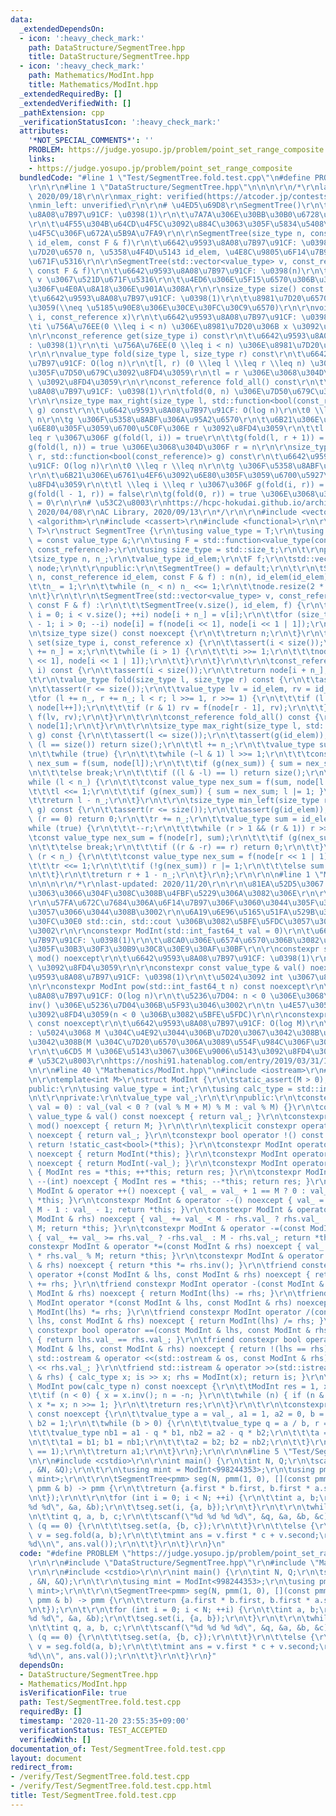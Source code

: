 ```yaml
---
data:
  _extendedDependsOn:
  - icon: ':heavy_check_mark:'
    path: DataStructure/SegmentTree.hpp
    title: DataStructure/SegmentTree.hpp
  - icon: ':heavy_check_mark:'
    path: Mathematics/ModInt.hpp
    title: Mathematics/ModInt.hpp
  _extendedRequiredBy: []
  _extendedVerifiedWith: []
  _pathExtension: cpp
  _verificationStatusIcon: ':heavy_check_mark:'
  attributes:
    '*NOT_SPECIAL_COMMENTS*': ''
    PROBLEM: https://judge.yosupo.jp/problem/point_set_range_composite
    links:
    - https://judge.yosupo.jp/problem/point_set_range_composite
  bundledCode: "#line 1 \"Test/SegmentTree.fold.test.cpp\"\n#define PROBLEM \"https://judge.yosupo.jp/problem/point_set_range_composite\"\
    \r\n\r\n#line 1 \"DataStructure/SegmentTree.hpp\"\n\n\n\r\n/*\r\nlast-updated:\
    \ 2020/09/18\r\n\r\nmax_right: verified(https://atcoder.jp/contests/practice2/submissions/16664880)\r\
    \nmin_left: unverified\r\n\r\n# \u4ED5\u69D8\r\nSegmentTree()\r\n\t\u6642\u9593\
    \u8A08\u7B97\u91CF: \u0398(1)\r\n\t\u7A7A\u306E\u30BB\u30B0\u6728\u3092\u4F5C\u6210\
    \r\n\t\u4F55\u304B\u64CD\u4F5C\u3092\u884C\u3063\u305F\u5834\u5408\u306E\u52D5\
    \u4F5C\u306F\u672A\u5B9A\u7FA9\r\n\r\nSegmentTree(size_type n, const_reference\
    \ id_elem, const F & f)\r\n\t\u6642\u9593\u8A08\u7B97\u91CF: \u0398(n)\r\n\t\u8981\
    \u7D20\u6570 n, \u5358\u4F4D\u5143 id_elem, \u4E8C\u9805\u6F14\u7B97 f \u3067\u521D\
    \u671F\u5316\r\n\r\nSegmentTree(std::vector<value_type> v, const_reference id_elem,\
    \ const F & f)\r\n\t\u6642\u9593\u8A08\u7B97\u91CF: \u0398(n)\r\n\t\u914D\u5217\
    \ v \u3067\u521D\u671F\u5316\r\n\t\u4ED6\u306E\u5F15\u6570\u306B\u3064\u3044\u3066\
    \u306F\u4E0A\u8A18\u306E\u901A\u308A\r\n\r\nsize_type size() const noexcept\r\n\
    \t\u6642\u9593\u8A08\u7B97\u91CF: \u0398(1)\r\n\t\u8981\u7D20\u6570\u3092\u8FD4\
    \u3059(\\neq \u5185\u90E8\u306E\u30CE\u30FC\u30C9\u6570)\r\n\r\nvoid set(size_type\
    \ i, const_reference x)\r\n\t\u6642\u9593\u8A08\u7B97\u91CF: \u0398(log n)\r\n\
    \ti \u756A\u76EE(0 \\leq i < n) \u306E\u8981\u7D20\u306B x \u3092\u4EE3\u5165\r\
    \n\r\nconst_reference get(size_type i) const\r\n\t\u6642\u9593\u8A08\u7B97\u91CF\
    : \u0398(1)\r\n\ti \u756A\u76EE(0 \\leq i < n) \u306E\u8981\u7D20\u3092\u8FD4\u3059\
    \r\n\r\nvalue_type fold(size_type l, size_type r) const\r\n\t\u6642\u9593\u8A08\
    \u7B97\u91CF: O(log n)\r\n\t[l, r) (0 \\leq l \\leq r \\leq n) \u3092 fold \u3057\
    \u305F\u7D50\u679C\u3092\u8FD4\u3059\r\n\tl = r \u306E\u3068\u304D\u306F id_elem\
    \ \u3092\u8FD4\u3059\r\n\r\nconst_reference fold_all() const\r\n\t\u6642\u9593\
    \u8A08\u7B97\u91CF: \u0398(1)\r\n\tfold(0, n) \u306E\u7D50\u679C\u3092\u8FD4\u3059\
    \r\n\r\nsize_type max_right(size_type l, std::function<bool(const_reference)>\
    \ g) const\r\n\t\u6642\u9593\u8A08\u7B97\u91CF: O(log n)\r\n\t0 \\leq l \\leq\
    \ n\r\n\tg \u306F\u5358\u8ABF\u306A\u95A2\u6570\r\n\t\u6B21\u306E\u6761\u4EF6\u3092\
    \u6E80\u305F\u3059\u6700\u5C0F\u306E r \u3092\u8FD4\u3059\r\n\t\tl \\leq i \\\
    leq r \u3067\u306F g(fold(l, i)) = true\r\n\t\tg(fold(l, r + 1)) = false\r\n\t\
    g(fold(l, n)) = true \u306E\u3068\u304D\u306F r = n\r\n\r\nsize_type min_left(size_type\
    \ r, std::function<bool(const_reference)> g) const\r\n\t\u6642\u9593\u8A08\u7B97\
    \u91CF: O(log n)\r\n\t0 \\leq r \\leq n\r\n\tg \u306F\u5358\u8ABF\u306A\u95A2\u6570\
    \r\n\t\u6B21\u306E\u6761\u4EF6\u3092\u6E80\u305F\u3059\u6700\u5927\u306E l \u3092\
    \u8FD4\u3059\r\n\t\tl \\leq i \\leq r \u3067\u306F g(fold(i, r)) = true\r\n\t\t\
    g(fold(l - 1, r)) = false\r\n\tg(fold(0, r)) = true \u306E\u3068\u304D\u306F l\
    \ = 0\r\n\r\n# \u53C2\u8003\r\nhttps://hcpc-hokudai.github.io/archive/structure_segtree_001.pdf,\
    \ 2020/04/08\r\nAC Library, 2020/09/13\r\n*/\r\n\r\n#include <vector>\r\n#include\
    \ <algorithm>\r\n#include <cassert>\r\n#include <functional>\r\n\r\ntemplate<typename\
    \ T>\r\nstruct SegmentTree {\r\n\tusing value_type = T;\r\n\tusing const_reference\
    \ = const value_type &;\r\n\tusing F = std::function<value_type(const_reference,\
    \ const_reference)>;\r\n\tusing size_type = std::size_t;\r\n\t\r\nprivate:\r\n\
    \tsize_type n, n_;\r\n\tvalue_type id_elem;\r\n\tF f;\r\n\tstd::vector<value_type>\
    \ node;\r\n\t\r\npublic:\r\n\tSegmentTree() = default;\r\n\t\r\n\tSegmentTree(size_type\
    \ n, const_reference id_elem, const F & f) : n(n), id_elem(id_elem), f(f) {\r\n\
    \t\tn_ = 1;\r\n\t\twhile (n_ < n) n_ <<= 1;\r\n\t\tnode.resize(2 * n_, id_elem);\r\
    \n\t}\r\n\t\r\n\tSegmentTree(std::vector<value_type> v, const_reference id_elem,\
    \ const F & f) :\r\n\t\t\tSegmentTree(v.size(), id_elem, f) {\r\n\t\tfor (size_type\
    \ i = 0; i < v.size(); ++i) node[i + n_] = v[i];\r\n\t\tfor (size_type i = n_\
    \ - 1; i > 0; --i) node[i] = f(node[i << 1], node[i << 1 | 1]);\r\n\t}\r\n\t\r\
    \n\tsize_type size() const noexcept {\r\n\t\treturn n;\r\n\t}\r\n\t\r\n\tvoid\
    \ set(size_type i, const_reference x) {\r\n\t\tassert(i < size());\r\n\t\tnode[i\
    \ += n_] = x;\r\n\t\twhile (i > 1) {\r\n\t\t\ti >>= 1;\r\n\t\t\tnode[i] = f(node[i\
    \ << 1], node[i << 1 | 1]);\r\n\t\t}\r\n\t}\r\n\t\r\n\tconst_reference get(size_type\
    \ i) const {\r\n\t\tassert(i < size());\r\n\t\treturn node[i + n_];\r\n\t}\r\n\
    \t\r\n\tvalue_type fold(size_type l, size_type r) const {\r\n\t\tassert(l <= r);\r\
    \n\t\tassert(r <= size());\r\n\t\tvalue_type lv = id_elem, rv = id_elem;\r\n\t\
    \tfor (l += n_, r += n_; l < r; l >>= 1, r >>= 1) {\r\n\t\t\tif (l & 1) lv = f(lv,\
    \ node[l++]);\r\n\t\t\tif (r & 1) rv = f(node[r - 1], rv);\r\n\t\t}\r\n\t\treturn\
    \ f(lv, rv);\r\n\t}\r\n\t\r\n\tconst_reference fold_all() const {\r\n\t\treturn\
    \ node[1];\r\n\t}\r\n\t\r\n\tsize_type max_right(size_type l, std::function<bool(const_reference)>\
    \ g) const {\r\n\t\tassert(l <= size());\r\n\t\tassert(g(id_elem));\r\n\t\tif\
    \ (l == size()) return size();\r\n\t\tl += n_;\r\n\t\tvalue_type sum = id_elem;\r\
    \n\t\twhile (true) {\r\n\t\t\twhile (~l & 1) l >>= 1;\r\n\t\t\tconst value_type\
    \ nex_sum = f(sum, node[l]);\r\n\t\t\tif (g(nex_sum)) { sum = nex_sum; ++l; }\r\
    \n\t\t\telse break;\r\n\t\t\tif ((l & -l) == l) return size();\r\n\t\t}\r\n\t\t\
    while (l < n_) {\r\n\t\t\tconst value_type nex_sum = f(sum, node[l << 1]);\r\n\
    \t\t\tl <<= 1;\r\n\t\t\tif (g(nex_sum)) { sum = nex_sum; l |= 1; }\r\n\t\t}\r\n\
    \t\treturn l - n_;\r\n\t}\r\n\t\r\n\tsize_type min_left(size_type r, std::function<bool(const_reference)>\
    \ g) const {\r\n\t\tassert(r <= size());\r\n\t\tassert(g(id_elem));\r\n\t\tif\
    \ (r == 0) return 0;\r\n\t\tr += n_;\r\n\t\tvalue_type sum = id_elem;\r\n\t\t\
    while (true) {\r\n\t\t\t--r;\r\n\t\t\twhile (r > 1 && (r & 1)) r >>= 1;\r\n\t\t\
    \tconst value_type nex_sum = f(node[r], sum);\r\n\t\t\tif (g(nex_sum)) sum = nex_sum;\r\
    \n\t\t\telse break;\r\n\t\t\tif ((r & -r) == r) return 0;\r\n\t\t}\r\n\t\twhile\
    \ (r < n_) {\r\n\t\t\tconst value_type nex_sum = f(node[r << 1 | 1], sum);\r\n\
    \t\t\tr <<= 1;\r\n\t\t\tif (!g(nex_sum)) r |= 1;\r\n\t\t\telse sum = nex_sum;\r\
    \n\t\t}\r\n\t\treturn r + 1 - n_;\r\n\t}\r\n};\r\n\r\n\n#line 1 \"Mathematics/ModInt.hpp\"\
    \n\n\n\r\n/*\r\nlast-updated: 2020/11/20\r\n\r\n\u81EA\u52D5\u3067 mod \u3092\u53D6\
    \u3063\u3066\u304F\u308C\u308B\u4FBF\u5229\u306A\u3082\u306E\r\n\r\n# \u4ED5\u69D8\
    \r\n\u57FA\u672C\u7684\u306A\u6F14\u7B97\u306F\u3060\u3044\u305F\u3044\u5BFE\u5FDC\
    \u3057\u3066\u3044\u308B\u3002\r\n\u6A19\u6E96\u5165\u51FA\u529B\u30B9\u30C8\u30EA\
    \u30FC\u30E0 std::cin, std::cout \u306B\u3082\u5BFE\u5FDC\u3057\u3066\u3044\u308B\
    \u3002\r\n\r\nconstexpr ModInt(std::int_fast64_t val = 0)\r\n\t\u6642\u9593\u8A08\
    \u7B97\u91CF: \u0398(1)\r\n\t\u8CA0\u306E\u6574\u6570\u306B\u3082\u5BFE\u5FDC\u3057\
    \u305F\u30B3\u30F3\u30B9\u30C8\u30E9\u30AF\u30BF\r\n\r\nconstexpr static decltype(M)\
    \ mod() noexcept\r\n\t\u6642\u9593\u8A08\u7B97\u91CF: \u0398(1)\r\n\t\u6CD5 M\
    \ \u3092\u8FD4\u3059\r\n\r\nconstexpr const value_type & val() noexcept\r\n\t\u6642\
    \u9593\u8A08\u7B97\u91CF: \u0398(1)\r\n\t\u5024\u3092 int \u3067\u8FD4\u3059\r\
    \n\r\nconstexpr ModInt pow(std::int_fast64_t n) const noexcept\r\n\t\u6642\u9593\
    \u8A08\u7B97\u91CF: O(log n)\r\n\t\u5236\u7D04: n < 0 \u306E\u3068\u304D\u3001\
    inv() \u306E\u5236\u7D04\u306B\u5F93\u3046\u3002\r\n\tn \u4E57\u3057\u305F\u5024\
    \u3092\u8FD4\u3059(n < 0 \u306B\u3082\u5BFE\u5FDC)\r\n\r\nconstexpr ModInt inv()\
    \ const noexcept\r\n\t\u6642\u9593\u8A08\u7B97\u91CF: O(log M)\r\n\t\u5236\u7D04\
    : \u5024\u3068 M \u304C\u4E92\u3044\u306B\u7D20\u3067\u3042\u308B\u5FC5\u8981\u304C\
    \u3042\u308B(M \u304C\u7D20\u6570\u306A\u3089\u554F\u984C\u306F\u306A\u3044)\u3002\
    \r\n\t\u6CD5 M \u306E\u5143\u3067\u306E\u9006\u5143\u3092\u8FD4\u3059\r\n\r\n\
    # \u53C2\u8003\r\nhttps://noshi91.hatenablog.com/entry/2019/03/31/174006\r\n*/\r\
    \n\r\n#line 40 \"Mathematics/ModInt.hpp\"\n#include <iostream>\r\n#include <cstdint>\r\
    \n\r\ntemplate<int M>\r\nstruct ModInt {\r\n\tstatic_assert(M > 0);\r\n\t\r\n\
    public:\r\n\tusing value_type = int;\r\n\tusing calc_type = std::int_fast64_t;\r\
    \n\t\r\nprivate:\r\n\tvalue_type val_;\r\n\t\r\npublic:\r\n\tconstexpr ModInt(calc_type\
    \ val = 0) : val_(val < 0 ? (val % M + M) % M : val % M) {}\r\n\tconstexpr const\
    \ value_type & val() const noexcept { return val_; }\r\n\tconstexpr static decltype(M)\
    \ mod() noexcept { return M; }\r\n\t\r\n\texplicit constexpr operator bool() const\
    \ noexcept { return val_; }\r\n\tconstexpr bool operator !() const noexcept {\
    \ return !static_cast<bool>(*this); }\r\n\tconstexpr ModInt operator +() const\
    \ noexcept { return ModInt(*this); }\r\n\tconstexpr ModInt operator -() const\
    \ noexcept { return ModInt(-val_); }\r\n\tconstexpr ModInt operator ++(int) noexcept\
    \ { ModInt res = *this; ++*this; return res; }\r\n\tconstexpr ModInt operator\
    \ --(int) noexcept { ModInt res = *this; --*this; return res; }\r\n\tconstexpr\
    \ ModInt & operator ++() noexcept { val_ = val_ + 1 == M ? 0 : val_ + 1; return\
    \ *this; }\r\n\tconstexpr ModInt & operator --() noexcept { val_ = val_ == 0 ?\
    \ M - 1 : val_ - 1; return *this; }\r\n\tconstexpr ModInt & operator +=(const\
    \ ModInt & rhs) noexcept { val_ += val_ < M - rhs.val_ ? rhs.val_ : rhs.val_ -\
    \ M; return *this; }\r\n\tconstexpr ModInt & operator -=(const ModInt & rhs) noexcept\
    \ { val_ += val_ >= rhs.val_ ? -rhs.val_ : M - rhs.val_; return *this; }\r\n\t\
    constexpr ModInt & operator *=(const ModInt & rhs) noexcept { val_ = static_cast<calc_type>(val_)\
    \ * rhs.val_ % M; return *this; }\r\n\tconstexpr ModInt & operator /=(const ModInt\
    \ & rhs) noexcept { return *this *= rhs.inv(); }\r\n\tfriend constexpr ModInt\
    \ operator +(const ModInt & lhs, const ModInt & rhs) noexcept { return ModInt(lhs)\
    \ += rhs; }\r\n\tfriend constexpr ModInt operator -(const ModInt & lhs, const\
    \ ModInt & rhs) noexcept { return ModInt(lhs) -= rhs; }\r\n\tfriend constexpr\
    \ ModInt operator *(const ModInt & lhs, const ModInt & rhs) noexcept { return\
    \ ModInt(lhs) *= rhs; }\r\n\tfriend constexpr ModInt operator /(const ModInt &\
    \ lhs, const ModInt & rhs) noexcept { return ModInt(lhs) /= rhs; }\r\n\tfriend\
    \ constexpr bool operator ==(const ModInt & lhs, const ModInt & rhs) noexcept\
    \ { return lhs.val_ == rhs.val_; }\r\n\tfriend constexpr bool operator !=(const\
    \ ModInt & lhs, const ModInt & rhs) noexcept { return !(lhs == rhs); }\r\n\tfriend\
    \ std::ostream & operator <<(std::ostream & os, const ModInt & rhs) { return os\
    \ << rhs.val_; }\r\n\tfriend std::istream & operator >>(std::istream & is, ModInt\
    \ & rhs) { calc_type x; is >> x; rhs = ModInt(x); return is; }\r\n\t\r\n\tconstexpr\
    \ ModInt pow(calc_type n) const noexcept {\r\n\t\tModInt res = 1, x = val_;\r\n\
    \t\tif (n < 0) { x = x.inv(); n = -n; }\r\n\t\twhile (n) { if (n & 1) res *= x;\
    \ x *= x; n >>= 1; }\r\n\t\treturn res;\r\n\t}\r\n\t\r\n\tconstexpr ModInt inv()\
    \ const noexcept {\r\n\t\tvalue_type a = val_, a1 = 1, a2 = 0, b = M, b1 = 0,\
    \ b2 = 1;\r\n\t\twhile (b > 0) {\r\n\t\t\tvalue_type q = a / b, r = a % b;\r\n\
    \t\t\tvalue_type nb1 = a1 - q * b1, nb2 = a2 - q * b2;\r\n\t\t\ta = b; b = r;\r\
    \n\t\t\ta1 = b1; b1 = nb1;\r\n\t\t\ta2 = b2; b2 = nb2;\r\n\t\t}\r\n\t\tassert(a\
    \ == 1);\r\n\t\treturn a1;\r\n\t}\r\n};\r\n\r\n\n#line 5 \"Test/SegmentTree.fold.test.cpp\"\
    \n\r\n#include <cstdio>\r\n\r\nint main() {\r\n\tint N, Q;\r\n\tscanf(\"%d %d\"\
    , &N, &Q);\r\n\t\r\n\tusing mint = ModInt<998244353>;\r\n\tusing pmm = std::pair<mint,\
    \ mint>;\r\n\t\r\n\tSegmentTree<pmm> seg(N, pmm(1, 0), [](const pmm & a, const\
    \ pmm & b) -> pmm {\r\n\t\treturn {a.first * b.first, b.first * a.second + b.second};\r\
    \n\t});\r\n\t\r\n\tfor (int i = 0; i < N; ++i) {\r\n\t\tint a, b;\r\n\t\tscanf(\"\
    %d %d\", &a, &b);\r\n\t\tseg.set(i, {a, b});\r\n\t}\r\n\t\r\n\twhile (Q--) {\r\
    \n\t\tint q, a, b, c;\r\n\t\tscanf(\"%d %d %d %d\", &q, &a, &b, &c);\r\n\t\tif\
    \ (q == 0) {\r\n\t\t\tseg.set(a, {b, c});\r\n\t\t}\r\n\t\telse {\r\n\t\t\tpmm\
    \ v = seg.fold(a, b);\r\n\t\t\tmint ans = v.first * c + v.second;\r\n\t\t\tprintf(\"\
    %d\\n\", ans.val());\r\n\t\t}\r\n\t}\r\n}\n"
  code: "#define PROBLEM \"https://judge.yosupo.jp/problem/point_set_range_composite\"\
    \r\n\r\n#include \"DataStructure/SegmentTree.hpp\"\r\n#include \"Mathematics/ModInt.hpp\"\
    \r\n\r\n#include <cstdio>\r\n\r\nint main() {\r\n\tint N, Q;\r\n\tscanf(\"%d %d\"\
    , &N, &Q);\r\n\t\r\n\tusing mint = ModInt<998244353>;\r\n\tusing pmm = std::pair<mint,\
    \ mint>;\r\n\t\r\n\tSegmentTree<pmm> seg(N, pmm(1, 0), [](const pmm & a, const\
    \ pmm & b) -> pmm {\r\n\t\treturn {a.first * b.first, b.first * a.second + b.second};\r\
    \n\t});\r\n\t\r\n\tfor (int i = 0; i < N; ++i) {\r\n\t\tint a, b;\r\n\t\tscanf(\"\
    %d %d\", &a, &b);\r\n\t\tseg.set(i, {a, b});\r\n\t}\r\n\t\r\n\twhile (Q--) {\r\
    \n\t\tint q, a, b, c;\r\n\t\tscanf(\"%d %d %d %d\", &q, &a, &b, &c);\r\n\t\tif\
    \ (q == 0) {\r\n\t\t\tseg.set(a, {b, c});\r\n\t\t}\r\n\t\telse {\r\n\t\t\tpmm\
    \ v = seg.fold(a, b);\r\n\t\t\tmint ans = v.first * c + v.second;\r\n\t\t\tprintf(\"\
    %d\\n\", ans.val());\r\n\t\t}\r\n\t}\r\n}"
  dependsOn:
  - DataStructure/SegmentTree.hpp
  - Mathematics/ModInt.hpp
  isVerificationFile: true
  path: Test/SegmentTree.fold.test.cpp
  requiredBy: []
  timestamp: '2020-11-20 23:55:35+09:00'
  verificationStatus: TEST_ACCEPTED
  verifiedWith: []
documentation_of: Test/SegmentTree.fold.test.cpp
layout: document
redirect_from:
- /verify/Test/SegmentTree.fold.test.cpp
- /verify/Test/SegmentTree.fold.test.cpp.html
title: Test/SegmentTree.fold.test.cpp
---
```

